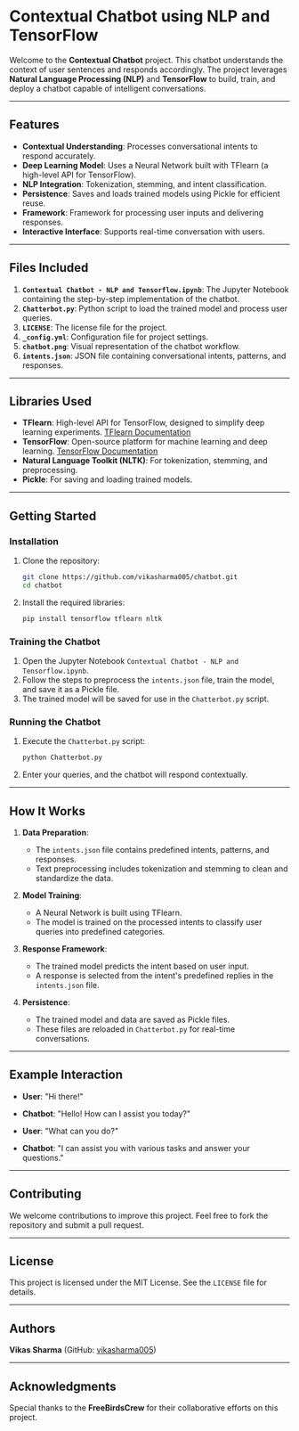 # Contextual Chatbot using NLP and TensorFlow

Welcome to the **Contextual Chatbot** project. This chatbot understands the context of user sentences and responds accordingly. The project leverages **Natural Language Processing (NLP)** and **TensorFlow** to build, train, and deploy a chatbot capable of intelligent conversations.

---

## Features
- **Contextual Understanding**: Processes conversational intents to respond accurately.
- **Deep Learning Model**: Uses a Neural Network built with TFlearn (a high-level API for TensorFlow).
- **NLP Integration**: Tokenization, stemming, and intent classification.
- **Persistence**: Saves and loads trained models using Pickle for efficient reuse.
- **Framework**: Framework for processing user inputs and delivering responses.
- **Interactive Interface**: Supports real-time conversation with users.

---

## Files Included
1. **`Contextual Chatbot - NLP and Tensorflow.ipynb`**: The Jupyter Notebook containing the step-by-step implementation of the chatbot.
2. **`Chatterbot.py`**: Python script to load the trained model and process user queries.
3. **`LICENSE`**: The license file for the project.
4. **`_config.yml`**: Configuration file for project settings.
5. **`chatbot.png`**: Visual representation of the chatbot workflow.
6. **`intents.json`**: JSON file containing conversational intents, patterns, and responses.

---

## Libraries Used
- **TFlearn**: High-level API for TensorFlow, designed to simplify deep learning experiments. [TFlearn Documentation](http://tflearn.org/)
- **TensorFlow**: Open-source platform for machine learning and deep learning. [TensorFlow Documentation](https://www.tensorflow.org/)
- **Natural Language Toolkit (NLTK)**: For tokenization, stemming, and preprocessing.
- **Pickle**: For saving and loading trained models.

---

## Getting Started

### Installation
1. Clone the repository:
   ```bash
   git clone https://github.com/vikasharma005/chatbot.git
   cd chatbot
   ```
2. Install the required libraries:
   ```bash
   pip install tensorflow tflearn nltk
   ```

### Training the Chatbot
1. Open the Jupyter Notebook `Contextual Chatbot - NLP and Tensorflow.ipynb`.
2. Follow the steps to preprocess the `intents.json` file, train the model, and save it as a Pickle file.
3. The trained model will be saved for use in the `Chatterbot.py` script.

### Running the Chatbot
1. Execute the `Chatterbot.py` script:
   ```bash
   python Chatterbot.py
   ```
2. Enter your queries, and the chatbot will respond contextually.

---

## How It Works
1. **Data Preparation**:
   - The `intents.json` file contains predefined intents, patterns, and responses.
   - Text preprocessing includes tokenization and stemming to clean and standardize the data.

2. **Model Training**:
   - A Neural Network is built using TFlearn.
   - The model is trained on the processed intents to classify user queries into predefined categories.

3. **Response Framework**:
   - The trained model predicts the intent based on user input.
   - A response is selected from the intent's predefined replies in the `intents.json` file.

4. **Persistence**:
   - The trained model and data are saved as Pickle files.
   - These files are reloaded in `Chatterbot.py` for real-time conversations.

---

## Example Interaction
- **User**: "Hi there!"
- **Chatbot**: "Hello! How can I assist you today?"

- **User**: "What can you do?"
- **Chatbot**: "I can assist you with various tasks and answer your questions."

---

## Contributing
We welcome contributions to improve this project. Feel free to fork the repository and submit a pull request.

---

## License
This project is licensed under the MIT License. See the `LICENSE` file for details.

---

## Authors
**Vikas Sharma** (GitHub: [vikasharma005](https://github.com/vikasharma005))

---

## Acknowledgments
Special thanks to the **FreeBirdsCrew** for their collaborative efforts on this project.

